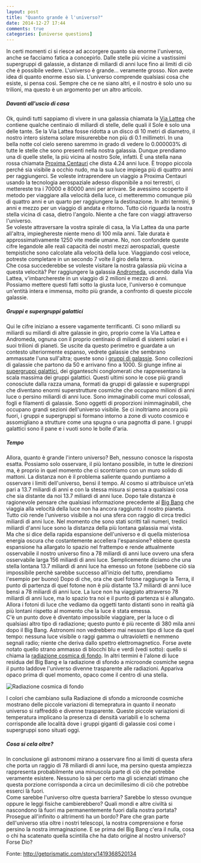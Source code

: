 ```yaml
---
layout: post
title: "Quanto grande è l'universo?"
date: 2014-12-27 17:44
comments: true
categories: [universe questions]
---
```


In certi momenti ci si riesce ad accorgere quanto sia enorme l'universo, anche
se facciamo fatica a concepirlo. Dalle stelle più vicine a vastissimi
supergruppi di galassie, a distanze di miliardi di anni luce fino ai limiti di
ciò che è possibile vedere. L'universo è grande... veramente grosso. Non avete
idea di quanto enorme esso sia. L'universo comprende qualsiasi cosa che esiste,
si pensa così. Sempre che ce ne siano altri, e il nostro è solo uno su trilioni,
ma questo è un argomento per un altro articolo.

##### Davanti all'uscio di casa

Ok, quindi tutti sappiamo di vivere in una galassia chiamata la
[Via Lattea](http://it.wikipedia.org/wiki/Via_Lattea) che contiene qualche
centinaio di miliardi di stelle, delle quali il Sole è solo una delle tante. Se
la Via Lattea fosse ridotta a un disco di 10 metri di diametro, il nostro intero
sistema solare misurerebbe non più di 0.1 millimetri. In una bella notte col
cielo sereno saremmo in grado di vedere lo 0.000003% di tutte le stelle che sono
presenti nella nostra galassia.   Dunque prendiamo una di quelle stelle, la più
vicina al nostro Sole, infatti. È una stella nana rossa chiamata
[Proxima Centauri](http://it.wikipedia.org/wiki/Proxima_Centauri) che dista 4.24
anni luce. È troppo piccola perché sia visibile a occhio nudo, ma la sua luce
impiega più di quattro anni per raggiungerci. Se voleste intraprendere un
viaggio a Proxima Centauri usando la tecnologia aerospaziale adesso disponibile
a noi terrestri, ci mettereste tra i 70000 e 80000 anni per arrivare. Se
avessimo scoperto il metodo per viaggiare alla velocità della luce, ci
metteremmo comunque più di quattro anni e un quarto per raggiungere la
destinazione. In altri termini, 9 anni e mezzo per un viaggio di andata e
ritorno. Tutto ciò riguarda la nostra stella vicina di casa, dietro l'angolo.
Niente a che fare con viaggi attraverso l'universo.  
Se voleste attraversare la vostra spirale di casa, la Via Lattea da una parte
all'altra, impieghereste niente meno di 100 mila anni. Tale durata è
approssimativamente 1250 vite medie umane. No, non confondete queste cifre
legandole alle reali capacità dei nostri mezzi aerospaziali, queste tempistiche
sono calcolate alla velocità della luce. Viaggiando così veloce, potreste
completare in un secondo 7 volte il giro della terra.  
Che cosa succederebbe se voleste visitare la nostra galassia più vicina a questa
velocità? Per raggiungere la galassia
[Andromeda](http://it.wikipedia.org/wiki/Galassia_di_Andromeda), uscendo dalla
Via Lattea, v'imbarchereste in un viaggio di 2 milioni e mezzo di anni.  
Possiamo mettere questi fatti sotto la giusta luce, l'universo è comunque
un'entità intera e immensa, molto più grande, a  confronto di queste piccole
galassie.

##### Gruppi e supergruppi galattici

Qui le cifre iniziano a essere vagamente terrificanti. Ci sono miliardi su
miliardi su miliardi di altre galassie in giro, proprio come la Via Lattea e
Andromeda, ognuna con il proprio centinaio di miliardi di sistemi solari e i
suoi trilioni di pianeti. Se uscite da questo perimetro e guardate a un contesto
ulteriormente espanso, vedrete galassie che sembrano ammassate l'una sull'altra;
queste sono i
[gruppi di galassie](http://it.wikipedia.org/wiki/Gruppi_e_ammassi_di_galassie).
Sono collezioni di galassie che partono da 50 e arrivano fino a 1000. Si giunge
infine ai
[supergruppi galattici](http://it.wikipedia.org/wiki/Superammasso_di_galassie),
dei giganteschi conglomerati che rappresentano la scala massima dei gruppi
galattici. Questi ultimi sono le cose più grandi conosciute dalla razza umana,
formati da gruppi di galassie e supergruppi che diventano enormi superstrutture
cosmiche che occupano milioni di anni luce o persino miliardi di anni luce. Sono
immaginabili come muri colossali, fogli e filamenti di galassie. Sono oggetti di
proporzioni inimmaginabili, che occupano grandi sezioni dell'universo visibile.
Se ci inoltriamo ancora più fuori, i gruppi e supergruppi si formano intorno a
zone di vuoto cosmico e assomigliano a strutture come una spugna o una pagnotta
di pane. I gruppi galattici sono il pane e i vuoti sono le bolle d'aria.

##### Tempo

Allora, quanto è grande l'intero universo? Beh, nessuno conosce la risposta
esatta. Possiamo solo osservare, il più lontano possibile, in tutte le direzioni
ma, è proprio in quel momento che ci scontriamo con un muro solido di mattoni.
La distanza non è il problema saliente quando puntiamo a osservare i limiti
dell'universo, bensì il tempo. Al cosmo si attribuisce un'età pari a 13.7
miliardi di anni e con la stessa misura si pensa a qualsiasi cosa che sia
distante da noi 13.7 miliardi di anni luce. Dopo tale distanza è ragionevole
pensare che qualsiasi informazione precedente al
[Big Bang](http://it.wikipedia.org/wiki/Big_Bang) che viaggia alla velocità
della luce non ha ancora raggiunto il nostro pianeta. Tutto ciò rende l'universo
visibile a noi una sfera con raggio di circa tredici miliardi di anni luce. Nel
momento che sono stati scritti tali numeri, tredici miliardi d'anni luce sono la
distanza della più lontana galassia mai vista.  
Ma che si dice della rapida espansione dell'universo e di quella misteriosa
energia oscura che costantemente accellera l'espansione? ebbene questa
espansione ha allargato lo spazio nel frattempo e rende attualmente osservabile
il nostro universo fino a 78 miliardi di anni luce ovvero una sfera osservabile
larga 156 miliardi di anni luce. Semplicemente diciamo che una stella lontana
13.7 miliardi di anni luce ha emesso un fotone (sebbene ciò sia impossibile
perchè sarebbe successo all'inizio del tutto, prendiamo l'esempio per buono)
Dopo di che, ora che quel fotone raggiunge la Terra, il punto di partenza di
quel fotone non è più distante 13.7 miliardi di anni luce bensì a 78 miliardi
di anni luce. La luce non ha viaggiato attraverso 78 miliardi di anni luce, ma
lo spazio tra noi e il punto di partenza si è allungato. Allora i fotoni di
luce che vediamo da oggetti tanto distanti sono in realtà già più lontani
rispetto al momento che la luce è stata emessa.  
C'è un punto dove è diventato impossibile viaggiare, per la luce o di
qualsiasi altro tipo di radiazione; questo punto è più recente di 380 mila
anni dopo il Big Bang. Astronomi non vedrebbero mai nessun tipo di luce da quel
tempo: nessuna luce visibile o raggi gamma o ultravioletti e nemmeno segnali
radio; niente che deriva dallo spettro elettromagnetico. Forse avete notato
quello strano ammasso di blocchi blu e verdi (vedi sotto): quello si chiama la
[radiazione cosmica di fondo](http://it.wikipedia.org/wiki/Radiazione_cosmica_di_fondo).
In altri termini è l'alone di luce residua del Big Bang e la radiazione di
sfondo a microonde cosmiche segna il punto laddove l'universo divenne
trasparente alle radiazioni. Appariva opaco prima di quel momento, opaco come il
centro di una stella.

![Radiazione cosmica di fondo](http://upload.wikimedia.org/wikipedia/commons/a/a5/WMAP.jpg)

I colori che cambiano sulla Radiazione di sfondo a microonde cosmiche mostrano
delle piccole variazioni di temepratura in quanto il neonato universo si
raffreddò e divenne trasparente. Queste piccole variazioni di temperatura
implicano la presenza di densità variabili e lo schema corrisponde alle
località dove i gruppi giganti di  galassie così come i supergruppi sono
situati oggi.

##### Cosa si cela oltre?

In conclusione gli astronomi mirano a osservare fino ai limiti di questa sfera
che porta un raggio di 78 miliardi di anni luce, ma persino questa ampiezza
rappresenta probabilmente una minuscola parte di ciò che potrebbe veramente
esistere. Nessuno lo sà per certo ma gli scienziati stimano che questa porzione
corrisponda a circa un decimillesimo di ciò che potrebbe esserci là fuori.  
Come sarebbe l'universo oltre questa barriera? Sarebbe lo stesso ovunque oppure
le leggi fisiche cambierebbero? Quali mondi e altre civiltà si nascondono là
fuori ma permanentemente fuori dalla nostra portata? Prosegue all'infinito o
altrimenti ha un bordo? Pare che gran parte dell'universo stia oltre i nostri
telescopi, la nostra comprensione e forse persino la nostra immaginazione. E se
prima del Big Bang c'era il nulla, cosa o chi ha scatenato quella scintilla che
ha dato origine al nostro universo? Forse Dio?

Fonte: http://getprismatic.com/story/1419368520134
